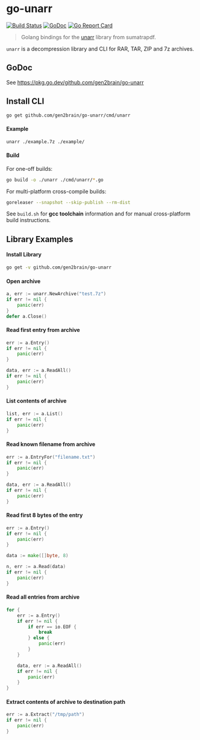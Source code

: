 # go-unarr

[![Build Status](https://github.com/gen2brain/go-unarr/actions/workflows/test.yml/badge.svg)](https://github.com/gen2brain/go-unarr/actions)
[![GoDoc](https://godoc.org/github.com/gen2brain/go-unarr?status.svg)](https://godoc.org/github.com/gen2brain/go-unarr)
[![Go Report Card](https://goreportcard.com/badge/github.com/gen2brain/go-unarr?branch=master)](https://goreportcard.com/report/github.com/gen2brain/go-unarr)

> Golang bindings for the [unarr](https://github.com/selmf/unarr) library from sumatrapdf.

`unarr` is a decompression library and CLI for RAR, TAR, ZIP and 7z archives.

## GoDoc

See <https://pkg.go.dev/github.com/gen2brain/go-unarr>

## Install CLI

```bash
go get github.com/gen2brain/go-unarr/cmd/unarr
```

#### Example

```bash
unarr ./example.7z ./example/
```

#### Build

For one-off builds:

```bash
go build -o ./unarr ./cmd/unarr/*.go
```

For multi-platform cross-compile builds:

```bash
goreleaser --snapshot --skip-publish --rm-dist
```

See `build.sh` for **gcc toolchain** information and for manual cross-platform build instructions.

## Library Examples

#### Install Library

```bash
go get -v github.com/gen2brain/go-unarr
```

#### Open archive

```go
a, err := unarr.NewArchive("test.7z")
if err != nil {
    panic(err)
}
defer a.Close()
```

#### Read first entry from archive

```go
err := a.Entry()
if err != nil {
    panic(err)
}

data, err := a.ReadAll()
if err != nil {
    panic(err)
}
```

#### List contents of archive

```go
list, err := a.List()
if err != nil {
    panic(err)
}
```

#### Read known filename from archive

```go
err := a.EntryFor("filename.txt")
if err != nil {
    panic(err)
}

data, err := a.ReadAll()
if err != nil {
    panic(err)
}
```

#### Read first 8 bytes of the entry

```go
err := a.Entry()
if err != nil {
    panic(err)
}

data := make([]byte, 8)

n, err := a.Read(data)
if err != nil {
    panic(err)
}
```

#### Read all entries from archive

```go
for {
    err := a.Entry()
    if err != nil {
        if err == io.EOF {
            break
        } else {
            panic(err)
        }
    }

    data, err := a.ReadAll()
    if err != nil {
        panic(err)
    }
}
```

#### Extract contents of archive to destination path

```go
err := a.Extract("/tmp/path")
if err != nil {
    panic(err)
}
```
